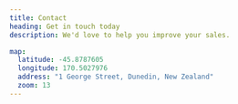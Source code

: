 ```yaml
---
title: Contact
heading: Get in touch today
description: We'd love to help you improve your sales.

map:
  latitude: -45.8787605
  longitude: 170.5027976
  address: "1 George Street, Dunedin, New Zealand"
  zoom: 13
---
```

